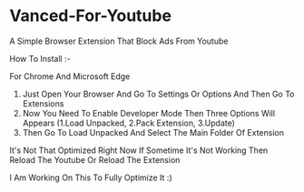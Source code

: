 # Vanced-For-Youtube
A Simple Browser Extension That Block Ads From Youtube

How To Install :-

For Chrome And Microsoft Edge

1. Just Open Your Browser And Go To Settings Or Options And Then Go To Extensions 
2. Now You Need To Enable Developer Mode Then Three Options Will Appears (1.Load Unpacked, 2.Pack Extension, 3.Update)
3. Then Go To Load Unpacked And Select The Main Folder Of Extension


It's Not That Optimized Right Now If Sometime It's Not Working Then Reload The Youtube Or Reload The Extension

I Am Working On This To Fully Optimize It :)
